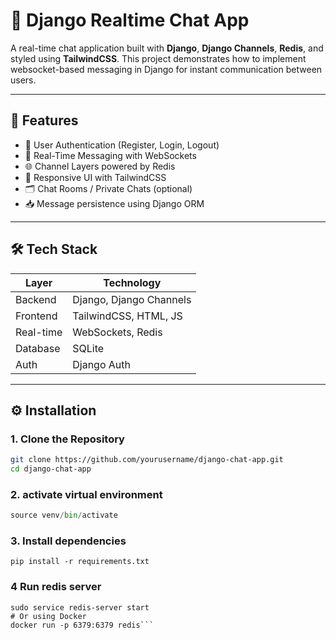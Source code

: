 # 💬 Django Realtime Chat App

A real-time chat application built with **Django**, **Django Channels**, **Redis**, and styled using **TailwindCSS**. This project demonstrates how to implement websocket-based messaging in Django for instant communication between users.

---

## 🚀 Features

- 🔐 User Authentication (Register, Login, Logout)
- 💬 Real-Time Messaging with WebSockets
- 🌐 Channel Layers powered by Redis
- 📱 Responsive UI with TailwindCSS
- 🗂️ Chat Rooms / Private Chats (optional)
- 📥 Message persistence using Django ORM

---

## 🛠️ Tech Stack

| Layer       | Technology           |
|-------------|----------------------|
| Backend     | Django, Django Channels |
| Frontend    | TailwindCSS, HTML, JS |
| Real-time   | WebSockets, Redis     |
| Database    | SQLite                |
| Auth        | Django Auth           |

---

## ⚙️ Installation

### 1. Clone the Repository

```bash
git clone https://github.com/yourusername/django-chat-app.git
cd django-chat-app
```
### 2. activate virtual environment 
```python -m venv venv
source venv/bin/activate
```
### 3. Install dependencies
```pip install -r requirements.txt```
### 4 Run redis server
```On Linux
sudo service redis-server start
# Or using Docker
docker run -p 6379:6379 redis```
